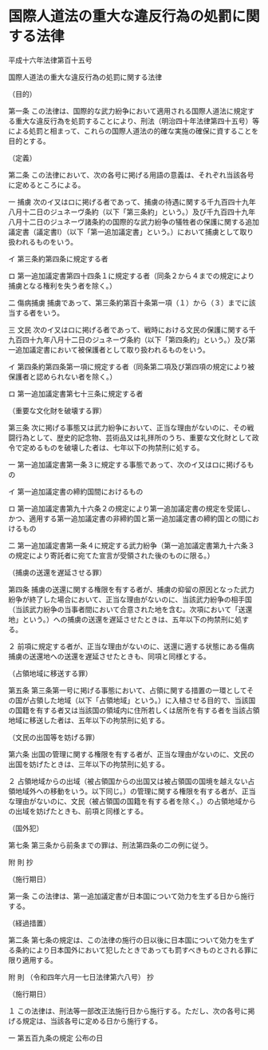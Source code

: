 # 国際人道法の重大な違反行為の処罰に関する法律

平成十六年法律第百十五号

国際人道法の重大な違反行為の処罰に関する法律

（目的）

第一条 この法律は、国際的な武力紛争において適用される国際人道法に規定する重大な違反行為を処罰することにより、刑法（明治四十年法律第四十五号）等による処罰と相まって、これらの国際人道法の的確な実施の確保に資することを目的とする。

（定義）

第二条 この法律において、次の各号に掲げる用語の意義は、それぞれ当該各号に定めるところによる。

一 捕虜 次のイ又はロに掲げる者であって、捕虜の待遇に関する千九百四十九年八月十二日のジュネーヴ条約（以下「第三条約」という。）及び千九百四十九年八月十二日のジュネーヴ諸条約の国際的な武力紛争の犠牲者の保護に関する追加議定書（議定書Ⅰ）（以下「第一追加議定書」という。）において捕虜として取り扱われるものをいう。

イ 第三条約第四条に規定する者

ロ 第一追加議定書第四十四条１に規定する者（同条２から４までの規定により捕虜となる権利を失う者を除く。）

二 傷病捕虜 捕虜であって、第三条約第百十条第一項（１）から（３）までに該当する者をいう。

三 文民 次のイ又はロに掲げる者であって、戦時における文民の保護に関する千九百四十九年八月十二日のジュネーヴ条約（以下「第四条約」という。）及び第一追加議定書において被保護者として取り扱われるものをいう。

イ 第四条約第四条第一項に規定する者（同条第二項及び第四項の規定により被保護者と認められない者を除く。）

ロ 第一追加議定書第七十三条に規定する者

（重要な文化財を破壊する罪）

第三条 次に掲げる事態又は武力紛争において、正当な理由がないのに、その戦闘行為として、歴史的記念物、芸術品又は礼拝所のうち、重要な文化財として政令で定めるものを破壊した者は、七年以下の拘禁刑に処する。

一 第一追加議定書第一条３に規定する事態であって、次のイ又はロに掲げるもの

イ 第一追加議定書の締約国間におけるもの

ロ 第一追加議定書第九十六条２の規定により第一追加議定書の規定を受諾し、かつ、適用する第一追加議定書の非締約国と第一追加議定書の締約国との間におけるもの

二 第一追加議定書第一条４に規定する武力紛争（第一追加議定書第九十六条３の規定により寄託者に宛てた宣言が受領された後のものに限る。）

（捕虜の送還を遅延させる罪）

第四条 捕虜の送還に関する権限を有する者が、捕虜の抑留の原因となった武力紛争が終了した場合において、正当な理由がないのに、当該武力紛争の相手国（当該武力紛争の当事者間において合意された地を含む。次項において「送還地」という。）への捕虜の送還を遅延させたときは、五年以下の拘禁刑に処する。

２ 前項に規定する者が、正当な理由がないのに、送還に適する状態にある傷病捕虜の送還地への送還を遅延させたときも、同項と同様とする。

（占領地域に移送する罪）

第五条 第三条第一号に掲げる事態において、占領に関する措置の一環としてその国が占領した地域（以下「占領地域」という。）に入植させる目的で、当該国の国籍を有する者又は当該国の領域内に住所若しくは居所を有する者を当該占領地域に移送した者は、五年以下の拘禁刑に処する。

（文民の出国等を妨げる罪）

第六条 出国の管理に関する権限を有する者が、正当な理由がないのに、文民の出国を妨げたときは、三年以下の拘禁刑に処する。

２ 占領地域からの出域（被占領国からの出国又は被占領国の国境を越えない占領地域外への移動をいう。以下同じ。）の管理に関する権限を有する者が、正当な理由がないのに、文民（被占領国の国籍を有する者を除く。）の占領地域からの出域を妨げたときも、前項と同様とする。

（国外犯）

第七条 第三条から前条までの罪は、刑法第四条の二の例に従う。

附 則 抄

（施行期日）

第一条 この法律は、第一追加議定書が日本国について効力を生ずる日から施行する。

（経過措置）

第二条 第七条の規定は、この法律の施行の日以後に日本国について効力を生ずる条約により日本国外において犯したときであっても罰すべきものとされる罪に限り適用する。

附 則 （令和四年六月一七日法律第六八号） 抄

（施行期日）

１ この法律は、刑法等一部改正法施行日から施行する。ただし、次の各号に掲げる規定は、当該各号に定める日から施行する。

一 第五百九条の規定 公布の日
